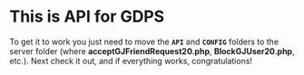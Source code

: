 # This is API for GDPS

To get it to work you just need to move the **`API`** and **`CONFIG`** folders to the server folder (where **acceptGJFriendRequest20.php**, **BlockGJUser20.php**, etc.).
Next check it out, and if everything works, congratulations!
